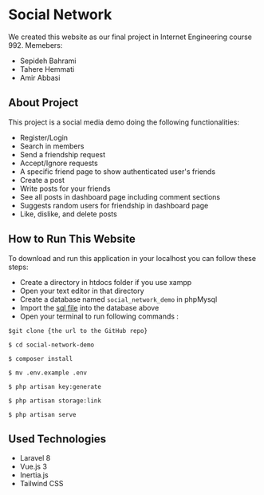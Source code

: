 # Social Network


We created this website as our final project in Internet Engineering course 992.
Memebers:
- Sepideh Bahrami
- Tahere Hemmati
- Amir Abbasi

## About Project 
This project is a social media demo doing the following functionalities:
- Register/Login 
- Search in members
- Send a friendship request
- Accept/Ignore requests
- A specific friend page to show authenticated user's friends
- Create a post
- Write posts for your friends 
- See all posts in dashboard page including comment sections
- Suggests random users for friendship in dashboard page
- Like, dislike, and delete posts

## How to Run This Website

To download and run this application in your localhost you can follow these steps:
- Create a directory in htdocs folder if you use xampp
- Open your text editor in that directory
- Create a database named ```social_network_demo``` in phpMysql
- Import the [sql file](social-network-demo/social-network-demo.sql) into the database above 
- Open your terminal to run following commands : 
```
$git clone {the url to the GitHub repo} 
```

```
$ cd social-network-demo
```

```
$ composer install
```

```
$ mv .env.example .env
```

```
$ php artisan key:generate
```

```
$ php artisan storage:link
```

```
$ php artisan serve
```

## Used Technologies
- Laravel 8
- Vue.js 3
- Inertia.js
- Tailwind CSS

